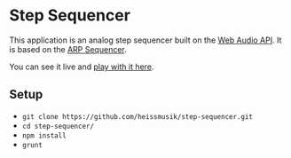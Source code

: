 # Step Sequencer

This application is an analog step sequencer built on the [Web Audio API](https://dvcs.w3.org/hg/audio/raw-file/tip/webaudio/specification.html). It is based on the [ARP Sequencer](http://www.vintagesynth.com/arp/arpseq.php).

You can see it live and [play with it here](http://step-sequencer.heissmusik.com/).

## Setup

- ```git clone https://github.com/heissmusik/step-sequencer.git```
- ```cd step-sequencer/```
- ```npm install```
- ```grunt```
